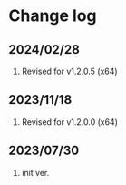 # Change log

## 2024/02/28
1. Revised for v1.2.0.5 (x64)

## 2023/11/18
1. Revised for v1.2.0.0 (x64)

## 2023/07/30
1. init ver.


